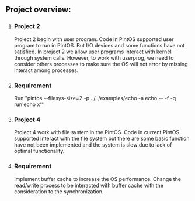 ## Project overview:

1. ### Project 2
   Project 2 begin with user program. Code in PintOS supported user program to run in PintOS. But I/O devices and some functions have not satisfied. In project 2 we allow user programs interact with kernel through system calls. However, to work with userprog, we need to consider others processes to make sure the OS will not error by missing interact among processes.
1. ### Requirement
   Run "pintos --filesys-size=2 -p ../../examples/echo -a echo -- -f -q run'echo x'"
1. ### Project 4
   Project 4 work with file system in the PintOS. Code in current PintOS supported interact with the file system but there are some basic function have not been implemented and the system is slow due to lack of optimal functionality.
1. ### Requirement
   Implement buffer cache to increase the OS performance. Change the read/write process to be interacted with buffer cache with the consideration to the synchronization.
